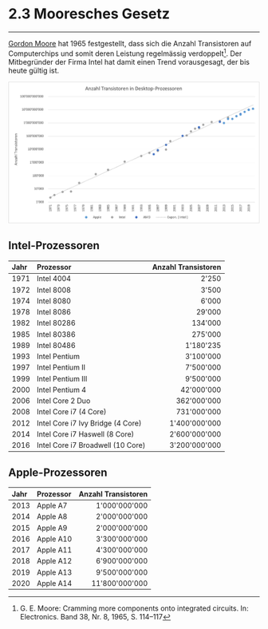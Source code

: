 # 2.3 Mooresches Gesetz
---

[Gordon Moore](https://de.wikipedia.org/wiki/Gordon_Moore) hat 1965 festgestellt, dass sich die Anzahl Transistoren auf Computerchips und somit deren Leistung regelmässig verdoppelt[^1]. Der Mitbegründer der Firma Intel hat damit einen Trend vorausgesagt, der bis heute gültig ist.

![Entwicklung der Anzahl Transistoren in Desktop-Prozessoren[^2] ©](./moores-law.png)

## Intel-Prozessoren

| Jahr | Prozessor                         | Anzahl Transistoren |
|:---- |:--------------------------------- | -------------------:|
| 1971 | Intel 4004                        |               2'250 |
| 1972 | Intel 8008                        |               3'500 |
| 1974 | Intel 8080                        |               6'000 |
| 1978 | Intel 8086                        |              29'000 |
| 1982 | Intel 80286                       |             134'000 |
| 1985 | Intel 80386                       |             275'000 |
| 1989 | Intel 80486                       |           1'180'235 |
| 1993 | Intel Pentium                     |           3'100'000 |
| 1997 | Intel Pentium II                  |           7'500'000 |
| 1999 | Intel Pentium III                 |           9'500'000 |
| 2000 | Intel Pentium 4                   |          42'000'000 |
| 2006 | Intel Core 2 Duo                  |         362'000'000 |
| 2008 | Intel Core i7 (4 Core)            |         731'000'000 |
| 2012 | Intel Core i7 Ivy Bridge (4 Core) |       1'400'000'000 |
| 2014 | Intel Core i7 Haswell (8 Core)    |       2'600'000'000 |
| 2016 | Intel Core i7 Broadwell (10 Core) |       3'200'000'000 |

## Apple-Prozessoren

| Jahr | Prozessor | Anzahl Transistoren |
|:---- |:--------- | -------------------:|
| 2013 | Apple A7  |       1'000'000'000 |
| 2014 | Apple A8  |       2'000'000'000 |
| 2015 | Apple A9  |       2'000'000'000 |
| 2016 | Apple A10 |       3'300'000'000 |
| 2017 | Apple A11 |       4'300'000'000 |
| 2018 | Apple A12 |       6'900'000'000 |
| 2019 | Apple A13 |       9'500'000'000 |
| 2020 | Apple A14 |      11'800'000'000 |

[^1]: G. E. Moore: Cramming more components onto integrated circuits. In: Electronics. Band 38, Nr. 8, 1965, S. 114–117
[^2]: Datenquelle: [Wikipedia: Transistor Count](https://en.wikipedia.org/wiki/Transistor_count)
